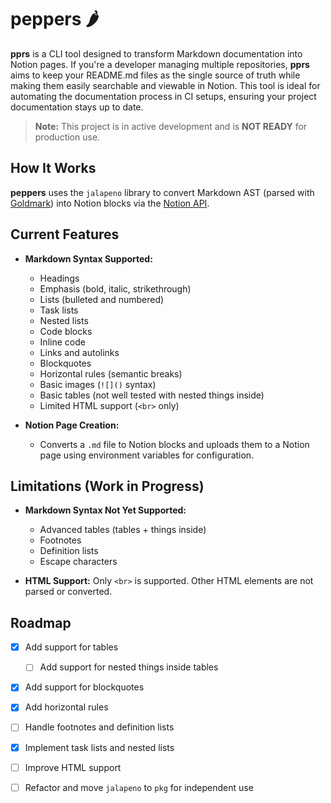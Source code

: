 # peppers 🌶️

**pprs** is a CLI tool designed to transform Markdown documentation into Notion pages.
If you're a developer managing multiple repositories, **pprs** aims to keep your README.md files as 
the single source of truth while making them easily searchable and viewable in Notion. 
This tool is ideal for automating the documentation process in CI setups, ensuring your project documentation stays up to date.

> **Note:** This project is in active development and is **NOT READY** for production use. 

## How It Works

**peppers** uses the `jalapeno` library to convert Markdown AST (parsed with [Goldmark](https://github.com/yuin/goldmark)) 
into Notion blocks via the [Notion API](https://developers.notion.com/).

## Current Features

- **Markdown Syntax Supported:**
    - Headings
    - Emphasis (bold, italic, strikethrough)
    - Lists (bulleted and numbered)
    - Task lists
    - Nested lists
    - Code blocks
    - Inline code
    - Links and autolinks
    - Blockquotes
    - Horizontal rules (semantic breaks)
    - Basic images (`![]()` syntax)
    - Basic tables (not well tested with nested things inside)
    - Limited HTML support (`<br>` only)

- **Notion Page Creation:**
    - Converts a `.md` file to Notion blocks and uploads them to a Notion page using environment variables for configuration.

## Limitations (Work in Progress)

- **Markdown Syntax Not Yet Supported:**
    - Advanced tables (tables + things inside)
    - Footnotes
    - Definition lists
    - Escape characters

- **HTML Support:** Only `<br>` is supported. Other HTML elements are not parsed or converted.

## Roadmap

- [x] Add support for tables
  - [ ] Add support for nested things inside tables
- [x] Add support for blockquotes
- [x] Add horizontal rules
- [ ] Handle footnotes and definition lists
- [x] Implement task lists and nested lists
- [ ] Improve HTML support
- [ ] Refactor and move `jalapeno` to `pkg` for independent use

